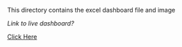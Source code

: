 This directory contains the excel dashboard file and image

*Link to live dashboard?*

[Click Here](https://onedrive.live.com/personal/7177f5caf8d99464/_layouts/15/Doc.aspx?sourcedoc=%7Bef5caaa3-38c2-495d-8dac-fd50fe9b523b%7D&action=default&redeem=aHR0cHM6Ly8xZHJ2Lm1zL3gvYy83MTc3ZjVjYWY4ZDk5NDY0L0VhT3FYT19DT0YxSmphejlVUDZiVWpzQnlRMEpralRuY0FMd0RXal9acW9RdEE_ZT10Ylh1YWE&slrid=2fb0ada1-7031-d000-0ce9-14e061a21e4c&originalPath=aHR0cHM6Ly8xZHJ2Lm1zL3gvYy83MTc3ZjVjYWY4ZDk5NDY0L0VhT3FYT19DT0YxSmphejlVUDZiVWpzQnlRMEpralRuY0FMd0RXal9acW9RdEE_cnRpbWU9S0VYRkxRdTUzVWc&CID=95738b5f-f89a-445f-b99f-076d2144b746&_SRM=0:G:82)
